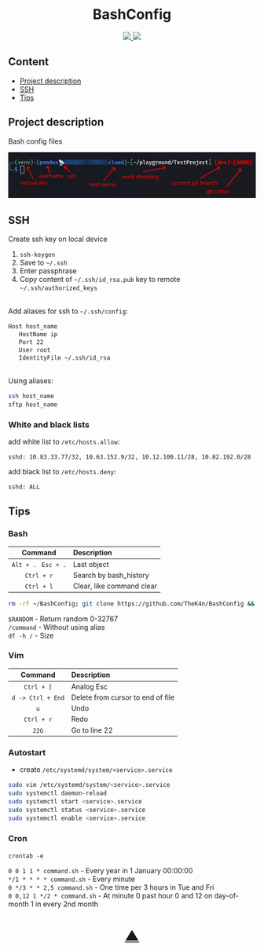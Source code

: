 <h1 align="center">BashConfig</h1>

<p align="center">
  <a href="https://github.com/TheK4n">
    <img src="https://img.shields.io/github/followers/TheK4n?label=Follow&style=social">
  </a>
  <a href="https://github.com/TheK4n/BashConfig">
    <img src="https://img.shields.io/github/stars/TheK4n/BashConfig?style=social">
  </a>
</p>


## Content
* [Project description](#chapter-0)
* [SSH](#chapter-1)
* [Tips](#chapter-2)


<a id="chapter-0"></a>
## Project description

Bash config files


[![Prompt](img/prompt.jpg)]()

<a id="chapter-1"></a>
## SSH

Create ssh key on local device

1. `ssh-keygen`
2. Save to `~/.ssh`
3. Enter passphrase 
4. Copy content of `~/.ssh/id_rsa.pub` key to remote `~/.ssh/authorized_keys`

\
Add aliases for ssh to `~/.ssh/config`:
```
Host host_name
   HostName ip
   Port 22
   User root
   IdentityFile ~/.ssh/id_rsa
 ```

\
Using aliases:
```bash
ssh host_name
sftp host_name
```


### White and black lists

add white list to ```/etc/hosts.allow```:
```text
sshd: 10.83.33.77/32, 10.63.152.9/32, 10.12.100.11/28, 10.82.192.0/28
```

add black list to ```/etc/hosts.deny```:
```text
sshd: ALL
```

<a id="chapter-2"></a>
## Tips

### Bash
|       Command                       |   Description            |
|:------------------:                 | :------------------      |
|```Alt + . ``` ```Esc + .```         | Last object              |
|```Ctrl + r```                       | Search by bash_history   |
|```Ctrl + l```                       | Clear, like command clear |

```bash
rm -rf ~/BashConfig; git clone https://github.com/TheK4n/BashConfig && cp BashConfig/.bash* ~; rm -rf ~/BashConfig && . ~/.bashrc
```

```$RANDOM``` - Return random 0-32767\
```/command``` - Without using alias\
```df -h /``` - Size 

### Vim

|       Command        |   Description                           |
|:------------------:  | :------------------------------------   |
|```Ctrl + [```        |  Analog Esc                             |
|```d -> Ctrl + End``` |  Delete from cursor to end of file      |
| ```u```              |  Undo                                   |
|   ```Ctrl + r```     |  Redo                                   |
|    ```22G```         |  Go to line 22                          |

<p></p>


### Autostart
* create ```/etc/systemd/system/<service>.service```
```bash
sudo vim /etc/systemd/system/<service>.service
sudo systemctl daemon-reload
sudo systemctl start <service>.service
sudo systemctl status <service>.service
sudo systemctl enable <service>.service
```

### Cron

```crontab -e```

```0 0 1 1 * command.sh``` - Every year in 1 January 00:00:00 \
```*/1 * * * * command.sh``` - Every minute\
```0 */3 * * 2,5 command.sh``` - One time per 3 hours in Tue and Fri\
```0 0,12 1 */2 * command.sh``` - At minute 0 past hour 0 and 12 on day-of-month 1 in every 2nd month


<h1 align="center"><a href="#top">▲</a></h1>
